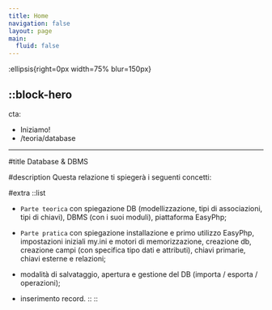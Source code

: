 ```yaml
---
title: Home
navigation: false
layout: page
main:
  fluid: false
---
```


:ellipsis{right=0px width=75% blur=150px}

::block-hero
---
cta:
  - Iniziamo!
  - /teoria/database
---

#title
Database & DBMS

#description
Questa relazione ti spiegerà i seguenti concetti: 

#extra
  ::list
  - `Parte teorica` con spiegazione DB (modellizzazione, tipi di associazioni, tipi di chiavi), DBMS (con i suoi moduli), piattaforma EasyPhp; 

  - `Parte pratica` con spiegazione installazione e primo utilizzo EasyPhp, impostazioni iniziali my.ini e motori di memorizzazione, creazione db, creazione campi (con specifica tipo dati e attributi), chiavi primarie, chiavi esterne e relazioni; 

  - modalità di salvataggio, apertura e gestione del DB (importa / esporta / operazioni);

  - inserimento record.
  ::
::

